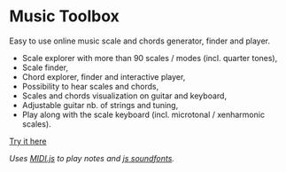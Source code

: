 # Music Toolbox

Easy to use online music scale and chords generator, finder and player.

* Scale explorer with more than 90 scales / modes (incl. quarter tones),
* Scale finder,
* Chord explorer, finder and interactive player,
* Possibility to hear scales and chords,
* Scales and chords visualization on guitar and keyboard,
* Adjustable guitar nb. of strings and tuning,
* Play along with the scale keyboard (incl. microtonal / xenharmonic scales).

[Try it here](https://modrigue.github.io/WebMusicScaleGenerator/)

_Uses [MIDI.js](https://github.com/mudcube/MIDI.js/) to play notes and [js soundfonts](https://cindyjs.org/dist/v0.8.8/soundfonts/)._
